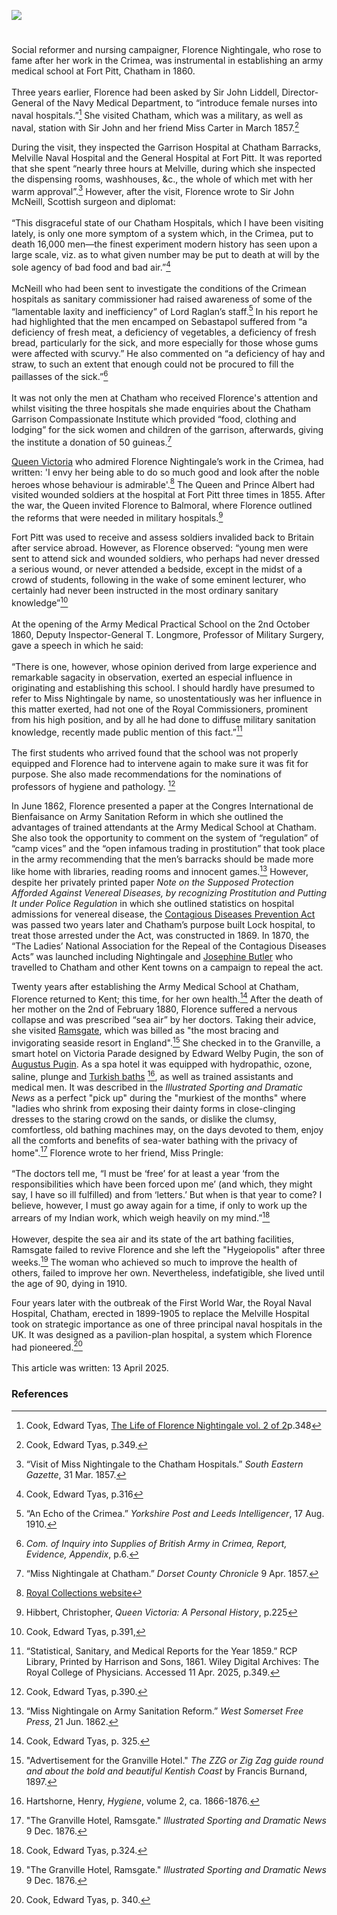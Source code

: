 <a href="https://www.kent-maps.online"><img src="https://kent-map.github.io/mdpress/juncture/ve-button.png"></a>
<param ve-config title="Florence Nightingale (1820 – 1910)" author="Michelle Crowther" layout="vtl" banner="https://upload.wikimedia.org/wikipedia/commons/e/e0/Crimean_War_1854-56_Q71593.jpg">

<param ve-entity eid="Q17664052" aliases="Fort Pitt">
<param ve-entity eid="Q736439" aliases="Ramsgate">

#

Social reformer and nursing campaigner, Florence Nightingale, who rose to fame after her work in the Crimea, was instrumental in establishing an army medical school at Fort Pitt, Chatham in 1860.
<br><br>
Three years earlier, Florence had been asked by Sir John Liddell, Director-General of the Navy Medical Department, to “introduce female nurses into naval hospitals.”[^ref1] She visited Chatham, which was a military, as well as naval, station with Sir John and her friend Miss Carter in March 1857.[^ref2] 
<param ve-image url="https://upload.wikimedia.org/wikipedia/commons/e/ea/%28Florence_Nightingale%29_%28LOC%29.jpg" label="Florence Nightingale" attribution="The Library of Congress, No restrictions, via Wikimedia Commons">

During the visit, they inspected the Garrison Hospital at Chatham Barracks, Melville Naval Hospital and the General Hospital at Fort Pitt. It was reported that she spent “nearly three hours at Melville, during which she inspected the dispensing rooms, washhouses, &c., the whole of which met with her warm approval”.[^ref3] However, after the visit, Florence wrote to Sir John McNeill, Scottish surgeon and diplomat: 
<br><br>
“This disgraceful state of our Chatham Hospitals, which I have been visiting lately, is only one more symptom of a system which, in the Crimea, put to death 16,000 men—the finest experiment modern history has seen upon a large scale, viz. as to what given number may be put to death at will by the sole agency of bad food and bad air.”[^ref4] 
<br><br>
McNeill who had been sent to investigate the conditions of the Crimean hospitals as sanitary commissioner had raised awareness of some of the “lamentable laxity and inefficiency” of Lord Raglan’s staff.[^ref5]  In his report he had highlighted that the men encamped on Sebastapol suffered from “a deficiency of fresh meat, a deficiency of vegetables, a deficiency of fresh bread, particularly for the sick, and more especially for those whose gums were affected with scurvy.” He also commented on “a deficiency of hay and straw, to such an extent that enough could not be procured to fill the paillasses of the sick.”[^ref6]
<br><br>
It was not only the men at Chatham who received Florence's attention and whilst visiting the three hospitals she made enquiries about the Chatham Garrison Compassionate Institute which provided “food, clothing and lodging” for the sick women and children of the garrison, afterwards, giving the institute a donation of 50 guineas.[^ref7] 
<param ve-image url="https://upload.wikimedia.org/wikipedia/commons/thumb/a/a9/Invalided_soldiers_assembled_in_the_garden_of_Fort_Pitt_Hosp_Wellcome_V0015777.jpg/1280px-Invalided_soldiers_assembled_in_the_garden_of_Fort_Pitt_Hosp_Wellcome_V0015777.jpg" label="Invalided soliders assembled in the garden of Fort Pitt Hospital" attribution="Wellcome Collection, via Wikimedia Commons" license="CC BY 4.0">

[Queen Victoria](/19c/19c-victoria-biography) who admired Florence Nightingale’s work in the Crimea, had written: 'I envy her being able to do so much good and look after the noble heroes whose behaviour is admirable'.[^ref8] The Queen and Prince Albert had visited wounded soldiers at the hospital at Fort Pitt three times in 1855. After the war, the Queen invited Florence to Balmoral, where Florence outlined the reforms that were needed in military hospitals.[^ref9] 
<param ve-image url="https://upload.wikimedia.org/wikipedia/commons/a/ac/Queen_Victoria_and_Prince_Albert_visiting_soldiers_wounded_i_Wellcome_V0015421.jpg" label="Queen Victoria and Prince Albert visiting wounded soldiers, Chatham, 1855" attribution="Wellcome Collection" license="CC BY 4.0">

Fort Pitt was used to receive and assess soldiers invalided back to Britain after service abroad. However, as Florence observed: “young men were sent to attend sick and wounded soldiers, who perhaps had never dressed a serious wound, or never attended a bedside, except in the midst of a crowd of students, following in the wake of some eminent lecturer, who certainly had never been instructed in the most ordinary sanitary knowledge”[^ref10] 
<br><br>
At the opening of the Army Medical Practical School on the 2nd October 1860, Deputy Inspector-General T. Longmore, Professor of Military Surgery, gave a speech in which he said:
<br><br>
“There is one, however, whose opinion derived from large experience and remarkable sagacity in observation, exerted an especial influence in originating and establishing this school. I should hardly have presumed to refer to Miss Nightingale by name, so unostentatiously was her influence in this matter exerted, had not one of the Royal Commissioners, prominent from his high position, and by all he had done to diffuse military sanitation knowledge, recently made public mention of this fact.”[^ref11]
<br><br>
The first students who arrived found that the school was not properly equipped and Florence had to intervene again to make sure it was fit for purpose. She also made recommendations for the nominations of professors of hygiene and pathology. [^ref12] 
<param ve-image url="https://upload.wikimedia.org/wikipedia/commons/0/08/Crimea_block%2C_Fort_Pitt%2C_Chatham%2C_Kent.png" label="Crimea Block, Fort Pitt, Chatham" attribution="Hsq7278, via Wikimedia Commons" license="CC BY-SA 4.0"> 

In June 1862, Florence presented a paper at the Congres International de Bienfaisance on Army Sanitation Reform in which she outlined the advantages of trained attendants at the Army Medical School at Chatham. She also took the opportunity to comment on the system of “regulation” of “camp vices” and the “open infamous trading in prostitution” that took place in the army recommending that the men’s barracks should be made more like home with libraries, reading rooms and innocent games.[^ref13] However, despite her privately printed paper _Note on the Supposed Protection Afforded Against Venereal Diseases, by recognizing Prostitution and Putting It under Police Regulation_ in which she outlined statistics on hospital admissions for venereal disease, the [Contagious Diseases Prevention Act](/19c/19c-contagious-diseases) was passed two years later and Chatham’s purpose built Lock hospital, to treat those arrested under the Act, was constructed in 1869. In 1870, the “The Ladies’ National Association for the Repeal of the Contagious Diseases Acts” was launched including Nightingale and [Josephine Butler](/19c/19c-butler-biography) who travelled to Chatham and other Kent towns on a campaign to repeal the act.
<param ve-image url="https://upload.wikimedia.org/wikipedia/commons/5/58/Men_of_war_caricature_1791.jpg" label="Men of War, Bound for the Port of Pleasure" attribution="Scanned by H. Churchyard, Public domain, via Wikimedia Commons">

Twenty years after establishing the Army Medical School at Chatham, Florence returned to Kent; this time, for her own health.[^ref14] After the death of her mother on the 2nd of February 1880, Florence suffered a nervous collapse and was prescribed “sea air” by her doctors. Taking their advice, she visited [Ramsgate]( /19c/19c-ramsgate/), which was billed as "the most bracing and invigorating seaside resort in England".[^ref16] She checked in to the Granville, a smart hotel on Victoria Parade designed by Edward Welby Pugin, the son of [Augustus Pugin](19c/19c-pugin-biography). As a spa hotel it was equipped with hydropathic, ozone, saline, plunge and [Turkish baths](/19c/19c-turkish-baths) [^ref15], as well as trained assistants and medical men. It was described in the _Illustrated Sporting and Dramatic News_ as a perfect "pick up" during the "murkiest of the months" where "ladies who shrink from exposing their dainty forms in close-clinging dresses to the staring crowd on the sands, or dislike the clumsy, comfortless, old bathing machines may, on the days devoted to them, enjoy all the comforts and benefits of sea-water bathing with the privacy of home".[^ref17] Florence wrote to her friend, Miss Pringle:
<br><br>
“The doctors tell me, “I must be ‘free’ for at least a year ‘from the responsibilities which have been forced upon me’ (and which, they might say, I have so ill fulfilled) and from ‘letters.’ But when is that year to come? I believe, however, I must go away again for a time, if only to work up the arrears of my Indian work, which weigh heavily on my mind.”[^ref18] 
<br><br>
However, despite the sea air and its state of the art bathing facilities, Ramsgate failed to revive Florence and she left the "Hygeiopolis" after three weeks.[^ref19] The woman who achieved so much to improve the health of others, failed to improve her own. Nevertheless, indefatigible, she lived until the age of 90, dying in 1910.
<param ve-image url="https://stor.artstor.org/stor/c588a4b8-e77a-4b52-bf74-c1dc705350b8" label="Granville Hotel" attribution="By kind permission of Carolyn Oulton">

Four years later with the outbreak of the First World War, the Royal Naval Hospital, Chatham, erected in 1899-1905 to replace the Melville Hospital took on strategic importance as one of three principal naval hospitals in the UK. It was designed as a pavilion-plan hospital, a system which Florence had pioneered.[^ref20] 
<br><br>
This article was written: 13 April 2025.
<param ve-image url="https://upload.wikimedia.org/wikipedia/commons/7/7a/The_Medical_Services_on_the_Home_Front%2C_1914-1918_Q18929.jpg" label="The Medical Services on the Home Front, 1914-1918 Q18929" attribution="Royal Navy official photographer, Public domain, via Wikimedia Commons, Ministry of Information First World War Official Collection" license="IWM Non-Commercial Licence">

### References

[^ref1]: Cook, Edward Tyas, [The Life of Florence Nightingale vol. 2 of 2](https://www.gutenberg.org/files/40058/40058-h/40058-h.htm)p.348
[^ref2]: Cook, Edward Tyas, p.349.
[^ref3]: “Visit of Miss Nightingale to the Chatham Hospitals.” _South Eastern Gazette_, 31 Mar. 1857.
[^ref4]:  Cook, Edward Tyas, p.316
[^ref5]: “An Echo of the Crimea.” _Yorkshire Post and Leeds Intelligencer_, 17 Aug. 1910.
[^ref6]: _Com. of Inquiry into Supplies of British Army in Crimea, Report, Evidence, Appendix_, p.6.
[^ref7]: “Miss Nightingale at Chatham.” _Dorset County Chronicle_ 9 Apr. 1857.
[^ref8]: [Royal Collections website](https://www.rct.uk/collection/2853480/florence-nightingale-1820-1910) 
[^ref9]: Hibbert, Christopher, _Queen Victoria: A Personal History_, p.225
[^ref10]: Cook, Edward Tyas, p.391,
[^ref11]: “Statistical, Sanitary, and Medical Reports for the Year 1859.” RCP Library, Printed by Harrison and Sons, 1861. Wiley Digital Archives: The Royal College of Physicians. Accessed 11 Apr. 2025, p.349.
[^ref12]: Cook, Edward Tyas, p.390.
[^ref13]: “Miss Nightingale on Army Sanitation Reform.” _West Somerset Free Press_, 21 Jun. 1862.
[^ref14]: Cook, Edward Tyas, p. 325.
[^ref15]: Hartshorne, Henry, _Hygiene_, volume 2, ca. 1866-1876.
[^ref16]: "Advertisement for the Granville Hotel." _The ZZG or Zig Zag guide round and about the bold and beautiful Kentish Coast_ by Francis Burnand, 1897.
[^ref17]: "The Granville Hotel, Ramsgate." _Illustrated Sporting and Dramatic News_ 9 Dec. 1876.
[^ref18]: Cook, Edward Tyas, p.324.
[^ref19]: "The Granville Hotel, Ramsgate." _Illustrated Sporting and Dramatic News_ 9 Dec. 1876.
[^ref20]: Cook, Edward Tyas, p. 340.

